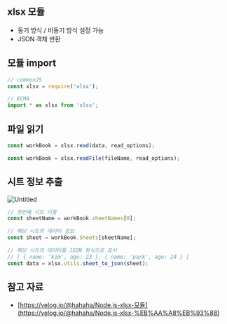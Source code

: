 ## xlsx 모듈

- 동기 방식 / 비동기 방식 설정 가능
- JSON 객체 반환

## 모듈 import

```jsx
// commonJS
const xlsx = require('xlsx');

// ECMA
import * as xlsx from 'xlsx';
```

## 파일 읽기

```jsx
const workBook = xlsx.read(data, read_options);

const workBook = xlsx.readFile(fileName, read_options);
```

## 시트 정보 추출

![Untitled](https://velog.velcdn.com/images%2Fhahaha%2Fpost%2F20568ada-1472-403d-ac84-51842ac31453%2F%E1%84%89%E1%85%B3%E1%84%8F%E1%85%B3%E1%84%85%E1%85%B5%E1%86%AB%E1%84%89%E1%85%A3%E1%86%BA%202021-11-01%20%E1%84%8B%E1%85%A9%E1%84%92%E1%85%AE%2010.28.25.png)

```jsx
// 첫번째 시트 이름
const sheetName = workBook.sheetNames[0];

// 해당 시트의 데이터 정보
const sheet = workBook.Sheets[sheetName];

// 해당 시트의 데이터를 JSON 형식으로 표시
// [ { name: 'kim', age: 23 }, { name: 'park', age: 24 } ]
const data = xlsx.utils.sheet_to_json(sheet);
```

## 참고 자료

- [https://velog.io/@hahaha/Node.js-xlsx-모듈](https://velog.io/@hahaha/Node.js-xlsx-%EB%AA%A8%EB%93%88)